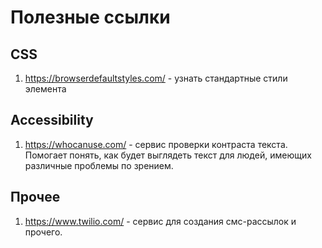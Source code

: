 # Полезные ссылки

## CSS
1. https://browserdefaultstyles.com/ - узнать стандартные стили элемента

## Accessibility
1. https://whocanuse.com/ - сервис проверки контраста текста. Помогает понять, как будет выглядеть текст для людей, имеющих различные проблемы по зрением.

## Прочее
1. https://www.twilio.com/ - сервис для создания смс-рассылок и прочего.
